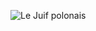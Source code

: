 ![Le Juif polonais](https://upload.wikimedia.org/wikipedia/commons/thumb/a/a5/Harris_%26_Ewing_-_Helena_Hill_Weed.jpg/300px-Harris_%26_Ewing_-_Helena_Hill_Weed.jpg)